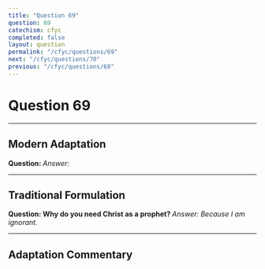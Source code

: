 ```yaml
---
title: "Question 69"
question: 69
catechism: cfyc
completed: false
layout: question
permalink: "/cfyc/questions/69"
next: "/cfyc/questions/70"
previous: "/cfyc/questions/68"
---
```

# Question 69
---
## Modern Adaptation
<strong>
    Question:
</strong>

<em>
    Answer:
</em>

---
## Traditional Formulation
<strong>
    Question: Why do you need Christ as a prophet?
</strong>

<em>
    Answer: Because I am ignorant.
</em>

---
## Adaptation Commentary
